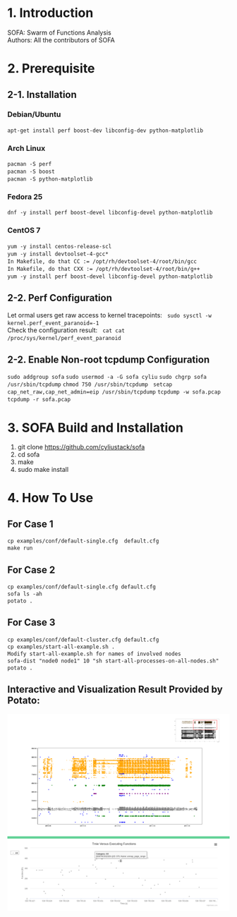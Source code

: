 # 1. Introduction
SOFA: Swarm of Functions Analysis  
Authors: All the contributors of SOFA

# 2. Prerequisite

## 2-1. Installation 
### Debian/Ubuntu
`apt-get install perf boost-dev libconfig-dev python-matplotlib` 
### Arch Linux
`pacman -S perf`  
`pacman -S boost`  
`pacman -S python-matplotlib`  
### Fedora 25
`dnf -y install perf boost-devel libconfig-devel python-matplotlib`
### CentOS 7
`yum -y install centos-release-scl`  
`yum -y install devtoolset-4-gcc*`  
`In Makefile, do that CC := /opt/rh/devtoolset-4/root/bin/gcc`  
`In Makefile, do that CXX := /opt/rh/devtoolset-4/root/bin/g++`  
`yum -y install perf boost-devel libconfig-devel python-matplotlib`  


## 2-2. Perf Configuration
Let ormal users get raw access to kernel tracepoints:  
`sudo sysctl -w kernel.perf_event_paranoid=-1`  
Check the configuration result:   
`cat cat /proc/sys/kernel/perf_event_paranoid`   

## 2-2. Enable Non-root tcpdump Configuration
`sudo addgroup sofa`
`sudo usermod -a -G sofa cyliu` 
`sudo chgrp sofa /usr/sbin/tcpdump`
`chmod 750 /usr/sbin/tcpdump`   
`setcap cap_net_raw,cap_net_admin=eip /usr/sbin/tcpdump`
`tcpdump -w sofa.pcap`
`tcpdump -r sofa.pcap`


# 3. SOFA Build and Installation 
1. git clone https://github.com/cyliustack/sofa
2. cd sofa 
3. make 
4. sudo make install

# 4. How To Use
## For Case 1
```
cp examples/conf/default-single.cfg  default.cfg
make run
```
## For Case 2
```
cp examples/conf/default-single.cfg default.cfg
sofa ls -ah  
potato .    
```
## For Case 3
```
cp examples/conf/default-cluster.cfg default.cfg
cp examples/start-all-example.sh .
Modify start-all-example.sh for names of involved nodes
sofa-dist "node0 node1" 10 "sh start-all-processes-on-all-nodes.sh" 
potato .    
```

## Interactive and Visualization Result Provided by Potato:  
![Alt text](demo.png)
![Alt text](demo2.png)



